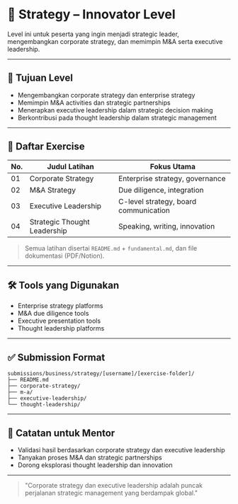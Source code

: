 # 🎯 Strategy – Innovator Level

Level ini untuk peserta yang ingin menjadi strategic leader, mengembangkan corporate strategy, dan memimpin M&A serta executive leadership.

---

## 🎯 Tujuan Level

- Mengembangkan corporate strategy dan enterprise strategy
- Memimpin M&A activities dan strategic partnerships
- Menerapkan executive leadership dalam strategic decision making
- Berkontribusi pada thought leadership dalam strategic management

---

## 📁 Daftar Exercise

| No. | Judul Latihan                | Fokus Utama                  |
|-----|------------------------------|------------------------------|
| 01  | Corporate Strategy           | Enterprise strategy, governance|
| 02  | M&A Strategy                 | Due diligence, integration   |
| 03  | Executive Leadership         | C-level strategy, board communication|
| 04  | Strategic Thought Leadership | Speaking, writing, innovation|

> Semua latihan disertai `README.md` + `fundamental.md`, dan file dokumentasi (PDF/Notion).

---

## 🛠 Tools yang Digunakan

- Enterprise strategy platforms
- M&A due diligence tools
- Executive presentation tools
- Thought leadership platforms

---

## ✅ Submission Format

```
submissions/business/strategy/[username]/[exercise-folder]/
├── README.md
├── corporate-strategy/
├── m-a/
├── executive-leadership/
└── thought-leadership/
```

---

## 💬 Catatan untuk Mentor

- Validasi hasil berdasarkan corporate strategy dan executive leadership
- Tanyakan proses M&A dan strategic partnerships
- Dorong eksplorasi thought leadership dan innovation

---

> "Corporate strategy dan executive leadership adalah puncak perjalanan strategic management yang berdampak global." 